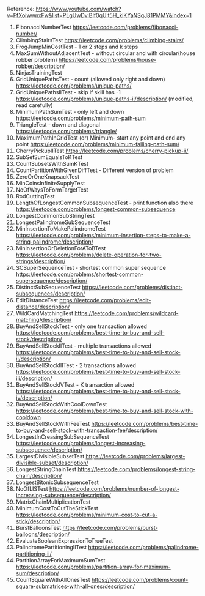Reference: https://www.youtube.com/watch?v=FfXoiwwnxFw&list=PLgUwDviBIf0qUlt5H_kiKYaNSqJ81PMMY&index=1

1. FibonacciNumberTest
   https://leetcode.com/problems/fibonacci-number/
2. ClimbingStairsTest
   https://leetcode.com/problems/climbing-stairs/
3. FrogJumpMinCostTest - 1 or 2 steps   and    k steps
4. MaxSumWithoutAdjacentTest -  without circular and with circular(house robber problem)
   https://leetcode.com/problems/house-robber/description/
5. NinjasTrainingTest
6. GridUniquePathsTest - count (allowed only right and down)
   https://leetcode.com/problems/unique-paths/
7. GridUniquePathsIITest - skip if skill has -1
   https://leetcode.com/problems/unique-paths-ii/description/   (modified, read carefully)
8. MinimumPathSumTest   - only left and down
   https://leetcode.com/problems/minimum-path-sum
9. TriangleTest    - down and diagonal
   https://leetcode.com/problems/triangle/
10. MaximumPathInGridTest (or) Minimum- start any point and end any point
    https://leetcode.com/problems/minimum-falling-path-sum/
11. CherryPickupIITest
    https://leetcode.com/problems/cherry-pickup-ii/
12. SubSetSumEqualsToKTest
13. CountSubsetsWithSumKTest
14. CountPartitionWithGivenDiffTest    - Different version of problem
15. ZeroOrOneKnapsackTest
16. MinCoinsInfiniteSupplyTest
17. NoOfWaysToFormTargetTest
18. RodCuttingTest
19. LengthOfLongestCommonSubsequenceTest      - print function also there
    https://leetcode.com/problems/longest-common-subsequence
20. LongestCommonSubStringTest
21. LongestPalindromeSubSequenceTest
22. MinInsertionToMakePalindromeTest
    https://leetcode.com/problems/minimum-insertion-steps-to-make-a-string-palindrome/description/
23. MinInsertionOrDeletionForAToBTest
    https://leetcode.com/problems/delete-operation-for-two-strings/description/
24. SCSuperSequenceTest        - shortest common super sequence
    https://leetcode.com/problems/shortest-common-supersequence/description/
25. DistinctSubSequenceTest
    https://leetcode.com/problems/distinct-subsequences/description/
26. EditDistanceTest
    https://leetcode.com/problems/edit-distance/description/
27. WildCardMatchingTest
    https://leetcode.com/problems/wildcard-matching/description/
28. BuyAndSellStockTest       - only one transaction allowed
    https://leetcode.com/problems/best-time-to-buy-and-sell-stock/description/
29. BuyAndSellStockIITest       - multiple transactions allowed
    https://leetcode.com/problems/best-time-to-buy-and-sell-stock-ii/description/
30. BuyAndSellStockIIITest     - 2 transactions allowed
    https://leetcode.com/problems/best-time-to-buy-and-sell-stock-iii/description/
31. BuyAndSellStockIVTest      - K transaction allowed
    https://leetcode.com/problems/best-time-to-buy-and-sell-stock-iv/description/
32. BuyAndSellStockWithCoolDownTest
    https://leetcode.com/problems/best-time-to-buy-and-sell-stock-with-cooldown
33. BuyAndSellStockWithFeeTest
    https://leetcode.com/problems/best-time-to-buy-and-sell-stock-with-transaction-fee/description/
34. LongestInCreasingSubSequenceTest
    https://leetcode.com/problems/longest-increasing-subsequence/description/
35. LargestDivisibleSubsetTest
    https://leetcode.com/problems/largest-divisible-subset/description/
36. LongestStringChainTest
    https://leetcode.com/problems/longest-string-chain/description/
37. LongestBitonicSubsequenceTest
38. NoOfLISTest
    https://leetcode.com/problems/number-of-longest-increasing-subsequence/description/
39. MatrixChainMultiplicationTest
40. MinimumCostToCutTheStickTest
    https://leetcode.com/problems/minimum-cost-to-cut-a-stick/description/
41. BurstBalloonsTest
    https://leetcode.com/problems/burst-balloons/description/
42.  EvaluateBooleanExpressionToTrueTest
43. PalindromePartitioningIITest
    https://leetcode.com/problems/palindrome-partitioning-ii/
44. PartitionArrayForMaximumSumTest
    https://leetcode.com/problems/partition-array-for-maximum-sum/description/
45. CountSquareWithAllOnesTest
    https://leetcode.com/problems/count-square-submatrices-with-all-ones/description/
    
